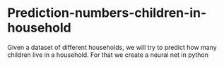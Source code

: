 # Prediction-numbers-children-in-household
Given a dataset of different households, we will try to predict how many children live in a household. For that we create a neural net in python
